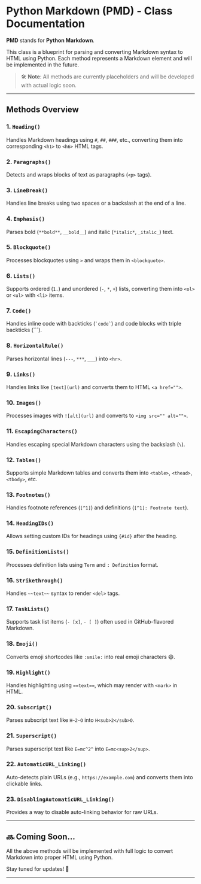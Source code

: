 # Python Markdown (PMD) - Class Documentation

**PMD** stands for **Python Markdown**.

This class is a blueprint for parsing and converting Markdown syntax to HTML using Python. Each method represents a Markdown element and will be implemented in the future.

> 🛠️ **Note**: All methods are currently placeholders and will be developed with actual logic soon.

---

## Methods Overview

### 1. `Heading()`
Handles Markdown headings using `#`, `##`, `###`, etc., converting them into corresponding `<h1>` to `<h6>` HTML tags.

### 2. `Paragraphs()`
Detects and wraps blocks of text as paragraphs (`<p>` tags).

### 3. `LineBreak()`
Handles line breaks using two spaces or a backslash at the end of a line.

### 4. `Emphasis()`
Parses bold (`**bold**`, `__bold__`) and italic (`*italic*`, `_italic_`) text.

### 5. `Blockquote()`
Processes blockquotes using `>` and wraps them in `<blockquote>`.

### 6. `Lists()`
Supports ordered (`1.`) and unordered (`-`, `*`, `+`) lists, converting them into `<ol>` or `<ul>` with `<li>` items.

### 7. `Code()`
Handles inline code with backticks (`` `code` ``) and code blocks with triple backticks (```).

### 8. `HorizontalRule()`
Parses horizontal lines (`---`, `***`, `___`) into `<hr>`.

### 9. `Links()`
Handles links like `[text](url)` and converts them to HTML `<a href="">`.

### 10. `Images()`
Processes images with `![alt](url)` and converts to `<img src="" alt="">`.

### 11. `EscapingCharacters()`
Handles escaping special Markdown characters using the backslash (`\`).

### 12. `Tables()`
Supports simple Markdown tables and converts them into `<table>`, `<thead>`, `<tbody>`, etc.

### 13. `Footnotes()`
Handles footnote references (`[^1]`) and definitions (`[^1]: Footnote text`).

### 14. `HeadingIDs()`
Allows setting custom IDs for headings using `{#id}` after the heading.

### 15. `DefinitionLists()`
Processes definition lists using `Term` and `: Definition` format.

### 16. `Strikethrough()`
Handles `~~text~~` syntax to render `<del>` tags.

### 17. `TaskLists()`
Supports task list items (`- [x]`, `- [ ]`) often used in GitHub-flavored Markdown.

### 18. `Emoji()`
Converts emoji shortcodes like `:smile:` into real emoji characters 😄.

### 19. `Highlight()`
Handles highlighting using `==text==`, which may render with `<mark>` in HTML.

### 20. `Subscript()`
Parses subscript text like `H~2~O` into `H<sub>2</sub>O`.

### 21. `Superscript()`
Parses superscript text like `E=mc^2^` into `E=mc<sup>2</sup>`.

### 22. `AutomaticURL_Linking()`
Auto-detects plain URLs (e.g., `https://example.com`) and converts them into clickable links.

### 23. `DisablingAutomaticURL_Linking()`
Provides a way to disable auto-linking behavior for raw URLs.

---

## 🔜 Coming Soon...

All the above methods will be implemented with full logic to convert Markdown into proper HTML using Python.

Stay tuned for updates! 🚀

---


